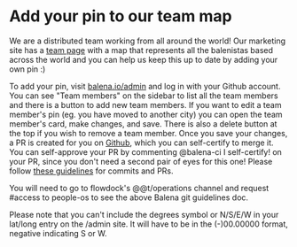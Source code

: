 # Add your pin to our team map
We are a distributed team working from all around the world! Our marketing site has a [team page](https://www.balena.io/team/) with a map that represents all the balenistas based across the world and you can help us keep this up to date by adding your own pin :) 

To add your pin, visit [balena.io/admin](https://balena.io/admin) and log in with your Github account. You can see "Team members" on the sidebar to list all the team members and there is a button to add new team members. If you want to edit a team member's pin (eg. you have moved to another city) you can open the team member's card, make changes, and save. There is also a delete button at the top if you wish to remove a team member. Once you save your changes, a PR is created for you on [Github](https://github.com/pulls), which you can self-certify to merge it. You can self-approve your PR by commenting @balena-ci I self-certify! on your PR, since you don't need a second pair of eyes for this one! Please follow [these guidelines](https://github.com/people-os/process/blob/master/process/Commit_and_PR_Guidelines.md#commit-guidelines) for commits and PRs. 

You will need to go to flowdock's @@t/operations channel and request #access to people-os to see the above Balena git guidelines doc.

Please note that you can't include the degrees symbol or N/S/E/W in your lat/long entry on the /admin site. It will have to be in the (-)00.00000 format, negative indicating S or W. 